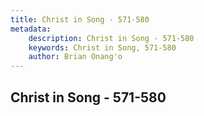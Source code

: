 ```yaml
---
title: Christ in Song - 571-580
metadata:
    description: Christ in Song - 571-580
    keywords: Christ in Song, 571-580
    author: Brian Onang'o
---
```



## Christ in Song - 571-580
  